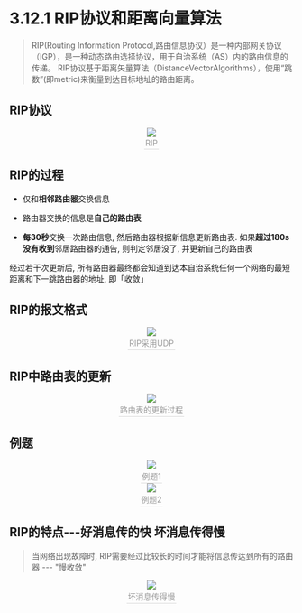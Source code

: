 # 3.12.1 RIP协议和距离向量算法

> RIP(Routing Information Protocol,路由信息协议）是一种内部网关协议（IGP），是一种动态路由选择协议，用于自治系统（AS）内的路由信息的传递。 RIP协议基于距离矢量算法（DistanceVectorAlgorithms），使用“跳数”(即metric)来衡量到达目标地址的路由距离。

## RIP协议

<center><img src="https://youpai.roccoshi.top/img/20200714165635.png"><br><div style="border-bottom: 1px solid #d9d9d9;display: inline-block;color: #999;    padding: 2px;">RIP</div> </center>

## RIP的过程

- 仅和**相邻路由器**交换信息

- 路由器交换的信息是**自己的路由表**
- **每30秒**交换一次路由信息, 然后路由器根据新信息更新路由表. 如果**超过180s没有收到**邻居路由器的通告, 则判定邻居没了, 并更新自己的路由表

经过若干次更新后, 所有路由器最终都会知道到达本自治系统任何一个网络的最短距离和下一跳路由器的地址, 即「收敛」

## RIP的报文格式

<center><img src="https://youpai.roccoshi.top/img/20200714180052.png"><br><div style="border-bottom: 1px solid #d9d9d9;display: inline-block;color: #999;    padding: 2px;">RIP采用UDP</div> </center>

## RIP中路由表的更新

<center><img src="https://youpai.roccoshi.top/img/20200714170448.png"><br><div style="border-bottom: 1px solid #d9d9d9;display: inline-block;color: #999;    padding: 2px;">路由表的更新过程</div> </center>

## 例题

<center><img src="https://youpai.roccoshi.top/img/20200714171002.png"><br><div style="border-bottom: 1px solid #d9d9d9;display: inline-block;color: #999;    padding: 2px;">例题1</div> </center>

<center><img src="https://youpai.roccoshi.top/img/20200714171239.png"><br><div style="border-bottom: 1px solid #d9d9d9;display: inline-block;color: #999;    padding: 2px;">例题2</div> </center>

## RIP的特点---好消息传的快 坏消息传得慢

> 当网络出现故障时, RIP需要经过比较长的时间才能将信息传达到所有的路由器 --- "慢收敛"

<center><img src="https://youpai.roccoshi.top/img/20200714171958.png"><br><div style="border-bottom: 1px solid #d9d9d9;display: inline-block;color: #999;    padding: 2px;">坏消息传得慢</div> </center>















